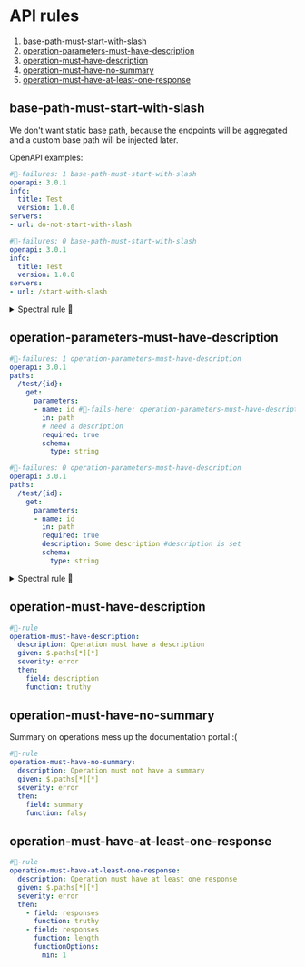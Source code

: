 # API rules

1. [base-path-must-start-with-slash](#base-path-must-start-with-slash)
2. [operation-parameters-must-have-description](#operation-parameters-must-have-description)
3. [operation-must-have-description](#operation-must-have-description)
4. [operation-must-have-no-summary](#operation-must-have-no-summary)
5. [operation-must-have-at-least-one-response](#operation-must-have-at-least-one-response)

## base-path-must-start-with-slash

We don't want static base path, because the endpoints will be aggregated and a custom base path will be injected later.

OpenAPI examples:

```yaml
#👻-failures: 1 base-path-must-start-with-slash
openapi: 3.0.1
info:
  title: Test
  version: 1.0.0 
servers:
- url: do-not-start-with-slash
```

```yaml
#👻-failures: 0 base-path-must-start-with-slash
openapi: 3.0.1
info:
  title: Test
  version: 1.0.0
servers:
- url: /start-with-slash
```

<details>
  <summary>Spectral rule 🤖</summary>

```yaml
#👻-rule
base-path-must-start-with-slash:
  description: Base path must start with /.
  message: "{{description}}. But was {{value}}."
  given: $.servers[*]
  severity: error
  then:
    field: url
    function: pattern
    functionOptions:
      match: "^\/"
```

</details>

## operation-parameters-must-have-description

```yaml
#👻-failures: 1 operation-parameters-must-have-description
openapi: 3.0.1
paths:
  /test/{id}:
    get: 
      parameters:
      - name: id #👻-fails-here: operation-parameters-must-have-description
        in: path 
        # need a description
        required: true
        schema:
          type: string
```

```yaml
#👻-failures: 0 operation-parameters-must-have-description
openapi: 3.0.1
paths:
  /test/{id}:
    get:
      parameters:
      - name: id
        in: path
        required: true
        description: Some description #description is set
        schema:
          type: string
```

<details>
  <summary>Spectral rule 🤖</summary>

```yaml
#👻-rule
operation-parameters-must-have-description:
  description: Operation parameters must have a description
  given: $.paths[*][*].parameters[*]
  severity: error
  then:
    field: description
    function: truthy
```

</details>


## operation-must-have-description

```yaml
#👻-rule
operation-must-have-description:
  description: Operation must have a description
  given: $.paths[*][*]
  severity: error
  then:
    field: description
    function: truthy
```

## operation-must-have-no-summary

Summary on operations mess up the documentation portal :(

```yaml
#👻-rule
operation-must-have-no-summary:
  description: Operation must not have a summary
  given: $.paths[*][*]
  severity: error
  then:
    field: summary
    function: falsy
```

## operation-must-have-at-least-one-response

```yaml
#👻-rule
operation-must-have-at-least-one-response:
  description: Operation must have at least one response
  given: $.paths[*][*]
  severity: error
  then:
    - field: responses
      function: truthy
    - field: responses
      function: length
      functionOptions:
        min: 1
```